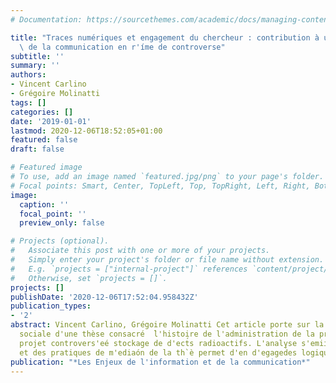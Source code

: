 ```yaml
---
# Documentation: https://sourcethemes.com/academic/docs/managing-content/

title: "Traces numériques et engagement du chercheur : contribution à une t́hique\
  \ de la communication en r'íme de controverse"
subtitle: ''
summary: ''
authors:
- Vincent Carlino
- Grégoire Molinatti
tags: []
categories: []
date: '2019-01-01'
lastmod: 2020-12-06T18:52:05+01:00
featured: false
draft: false

# Featured image
# To use, add an image named `featured.jpg/png` to your page's folder.
# Focal points: Smart, Center, TopLeft, Top, TopRight, Left, Right, BottomLeft, Bottom, BottomRight.
image:
  caption: ''
  focal_point: ''
  preview_only: false

# Projects (optional).
#   Associate this post with one or more of your projects.
#   Simply enter your project's folder or file name without extension.
#   E.g. `projects = ["internal-project"]` references `content/project/deep-learning/index.md`.
#   Otherwise, set `projects = []`.
projects: []
publishDate: '2020-12-06T17:52:04.958432Z'
publication_types:
- '2'
abstract: Vincent Carlino, Grégoire Molinatti Cet article porte sur la circulation
  sociale d'une thèse consacré  ̀l'histoire de l'administration de la preuve de sûret'd́'un
  projet controvers'eé stockage de d'ect́s radioactifs. L'analyse s'emiíque des discours
  et des pratiques de m'ediaón de la th`è permet d'en d'egaged́es logiques...
publication: "*Les Enjeux de l'information et de la communication*"
---
```

